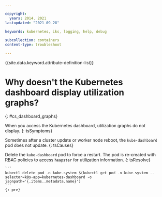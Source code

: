 ```yaml
---

copyright:
  years: 2014, 2021
lastupdated: "2021-09-28"

keywords: kubernetes, iks, logging, help, debug

subcollection: containers
content-type: troubleshoot

---
```



{{site.data.keyword.attribute-definition-list}}
  

# Why doesn't the Kubernetes dashboard display utilization graphs?
{: #cs_dashboard_graphs}


When you access the Kubernetes dashboard, utilization graphs do not display.
{: tsSymptoms}


Sometimes after a cluster update or worker node reboot, the `kube-dashboard` pod does not update.
{: tsCauses}


Delete the `kube-dashboard` pod to force a restart. The pod is re-created with RBAC policies to access `heapster` for utilization information.
{: tsResolve}

    ```
    kubectl delete pod -n kube-system $(kubectl get pod -n kube-system --selector=k8s-app=kubernetes-dashboard -o jsonpath='{.items..metadata.name}')
    ```
    {: pre}






